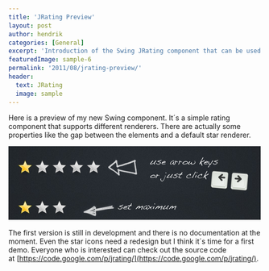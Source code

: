 ```yaml
---
title: 'JRating Preview'
layout: post
author: hendrik
categories: [General]
excerpt: 'Introduction of the Swing JRating component that can be used to visualize ratings.'
featuredImage: sample-6
permalink: '2011/08/jrating-preview/'
header:
  text: JRating
  image: sample
---
```

Here is a preview of my new Swing component. It´s a simple rating component that supports different renderers. There are actually some properties like the gap between the elements and a default star renderer.

![rating preview](/assets/posts/guigarage-legacy/rating-preview.png)

The first version is still in development and there is no documentation at the moment. Even the star icons need a redesign but I think it´s time for a first demo. Everyone who is interested can check out the source code at [https://code.google.com/p/jrating/](https://code.google.com/p/jrating/).
